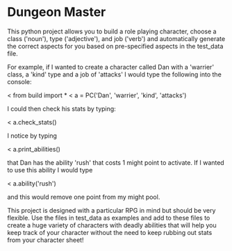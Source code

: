 # Dungeon Master
This python project allows you to build a role playing character, choose a class ('noun'),
type ('adjective'), and job ('verb') and automatically generate the correct aspects for you
based on pre-specified aspects in the test_data file.

For example, if I wanted to create a character called Dan with a 'warrier' class, a 'kind' type and
a job of 'attacks' I would type the following into the console:

< from build import *
< a = PC('Dan', 'warrier', 'kind', 'attacks')

I could then check his stats by typing:

< a.check_stats()

I notice by typing

< a.print_abilities()

that Dan has the ability 'rush' that costs 1 might point to activate.
If I wanted to use this ability I would type

< a.ability('rush')

and this would remove one point from my might pool.

This project is designed with a particular RPG in mind but should be very flexible.
Use the files in test_data as examples and add to these files to create a huge
variety of characters with deadly abilities that will help you keep track of your
character without the need to keep rubbing out stats from your character sheet!
